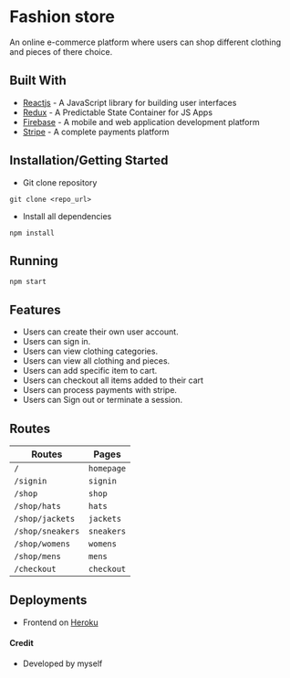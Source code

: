 # Fashion store
An online e-commerce platform where users can shop different clothing and pieces of there choice.

## Built With

* [Reactjs](https://reactjs.org/) - A JavaScript library for building user interfaces
* [Redux](https://redux.js.org/) - A Predictable State Container for JS Apps
* [Firebase](https://firebase.google.com/) - A mobile and web application development platform
* [Stripe](https://stripe.com/) -  A complete payments platform


## Installation/Getting Started
* Git clone repository
``` 
git clone <repo_url>
```

* Install all dependencies
```
npm install
```
## Running
```
npm start
```
## Features
* Users can create their own user account.
* Users can sign in.
* Users can view clothing categories.
* Users can view all clothing and pieces.
* Users can add specific item to cart.
* Users can checkout all items added to their cart
* Users can process payments with stripe.
* Users can Sign out or terminate a session.

## Routes
|  Routes |  Pages  |
|    --- |  ---  |
|  `/`  |  `homepage`  |
|  `/signin`  |  `signin`  |
|  `/shop`  |  `shop`  |
|  `/shop/hats`  |  `hats`  |
|  `/shop/jackets`  |  `jackets`  |
|  `/shop/sneakers`  |  `sneakers`  |
|  `/shop/womens`  |  `womens`  |
|  `/shop/mens`  |  `mens`  |
|  `/checkout`  |  `checkout`  |


## Deployments
* Frontend on [Heroku](http://crown-trendzz.herokuapp.com/)

#### Credit
* Developed by myself

